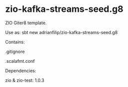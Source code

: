 # zio-kafka-streams-seed.g8
ZIO Giter8 template.

Use as: 
sbt new adrianfilip/zio-kafka-streams-seed.g8 

Contains:

.gitignore

.scalafmt.conf

Dependencies:

zio & zio-test: 1.0.3


